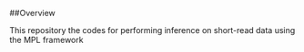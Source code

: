 ##Overview

This repository the codes for performing inference on short-read data using the MPL framework
